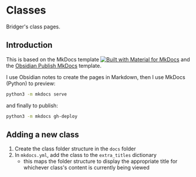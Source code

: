 # Classes

Bridger's class pages.

## Introduction
This is based on the MkDocs template [![Built with Material for MkDocs](https://img.shields.io/badge/Material_for_MkDocs-526CFE?style=for-the-badge&logo=MaterialForMkDocs&logoColor=white)](https://squidfunk.github.io/mkdocs-material/) and the [Obsidian Publish MkDocs](https://github.com/jobindjohn/obsidian-publish-mkdocs) template.


I use Obsidian notes to create the pages in Markdown, then I use MkDocs (Python) to preview:

```bash
python3 -m mkdocs serve
```

and finally to publish:

```bash
python3 -m mkdocs gh-deploy
```



## Adding a new class

1. Create the class folder structure in the `docs` folder
2. In `mkdocs.yml`, add the class to the `extra_titles` dictionary
	- this maps the folder structure to display the appropriate title for whichever class's content is currently being viewed